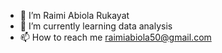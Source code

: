 - 👋 I’m Raimi Abiola Rukayat
- 🌱 I’m currently learning  data analysis
- 📫 How to reach me raimiabiola50@gmail.com
  

<!---
RUB0499/RUB0499 is a ✨ special ✨ repository because its `README.md` (this file) appears on your GitHub profile.
You can click the Preview link to take a look at your changes.
--->
